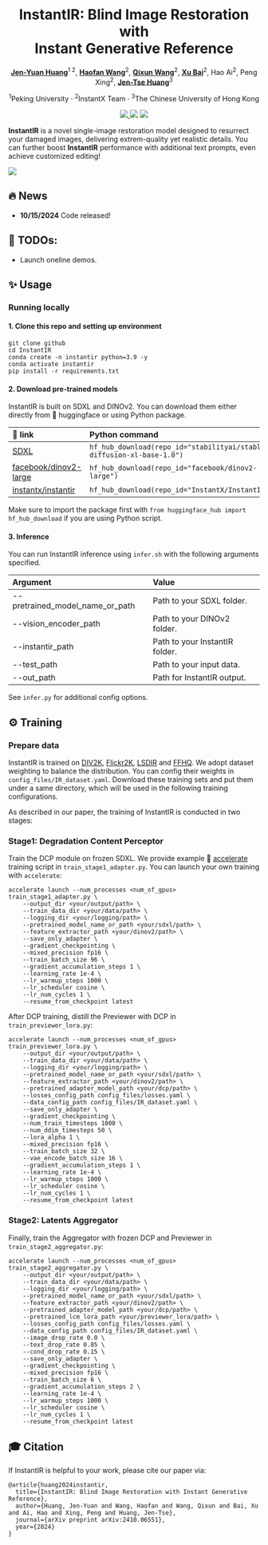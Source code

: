 <div align="center">
<h1>InstantIR: Blind Image Restoration with</br>Instant Generative Reference</h1>

[**Jen-Yuan Huang**](https://jy-joy.github.io)<sup>1&nbsp;2</sup>, [**Haofan Wang**](https://haofanwang.github.io/)<sup>2</sup>, [**Qixun Wang**](https://github.com/wangqixun)<sup>2</sup>, [**Xu Bai**](https://huggingface.co/baymin0220)<sup>2</sup>, Hao Ai<sup>2</sup>, Peng Xing<sup>2</sup>, [**Jen-Tse Huang**](https://penguinnnnn.github.io)<sup>3</sup> <br>

<sup>1</sup>Peking University · <sup>2</sup>InstantX Team · <sup>3</sup>The Chinese University of Hong Kong

<!-- <sup>*</sup>corresponding authors -->

<a href='https://arxiv.org/abs/2410.06551'><img src='https://img.shields.io/badge/arXiv-2410.06551-b31b1b.svg'>
<a href='https://jy-joy.github.io/InstantIR/'><img src='https://img.shields.io/badge/Project-Page-green'></a>
<a href='https://huggingface.co/InstantX/InstantIR'><img src='https://img.shields.io/static/v1?label=Model&message=Huggingface&color=orange'></a> 
<!-- [![GitHub](https://img.shields.io/github/stars/InstantID/InstantID?style=social)](https://github.com/InstantID/InstantID) -->

<!-- <a href='https://huggingface.co/spaces/InstantX/InstantID'><img src='https://img.shields.io/badge/%F0%9F%A4%97%20Hugging%20Face-Spaces-blue'></a>
[![ModelScope](https://img.shields.io/badge/ModelScope-Studios-blue)](https://modelscope.cn/studios/instantx/InstantID/summary)
[![Open in OpenXLab](https://cdn-static.openxlab.org.cn/app-center/openxlab_app.svg)](https://openxlab.org.cn/apps/detail/InstantX/InstantID) -->

</div>

**InstantIR** is a novel single-image restoration model designed to resurrect your damaged images, delivering extrem-quality yet realistic details. You can further boost **InstantIR** performance with additional text prompts, even achieve customized editing!


<!-- >**Abstract**: <br>
> Handling test-time unknown degradation is the major challenge in Blind Image Restoration (BIR), necessitating high model generalization. An effective strategy is to incorporate prior knowledge, either from human input or generative model. In this paper, we introduce Instant-reference Image Restoration (InstantIR), a novel diffusion-based BIR method which dynamically adjusts generation condition during inference. We first extract a compact representation of the input via a pre-trained vision encoder. At each generation step, this representation is used to decode current diffusion latent and instantiate it in the generative prior. The degraded image is then encoded with this reference, providing robust generation condition. We observe the variance of generative references fluctuate with degradation intensity, which we further leverage as an indicator for developing a sampling algorithm adaptive to input quality. Extensive experiments demonstrate InstantIR achieves state-of-the-art performance and offering outstanding visual quality. Through modulating generative references with textual description, InstantIR can restore extreme degradation and additionally feature creative restoration. -->

<img src='assets/teaser_figure.png'>

## 🔥 News
- **10/15/2024** Code released!

## 📝 TODOs:
- Launch oneline demos.

## ✨ Usage
<!-- ### Online Demo
We provide a Gradio Demo on 🤗, click the button below and have fun with InstantIR! -->

### Running locally
#### 1. Clone this repo and setting up environment
```
git clone github
cd InstantIR
conda create -n instantir python=3.9 -y
conda activate instantir
pip install -r requirements.txt
```

#### 2. Download pre-trained models

InstantIR is built on SDXL and DINOv2. You can download them either directly from 🤗 huggingface or using Python package.

| 🤗 link | Python command
| :--- | :----------
|[SDXL](https://huggingface.co/stabilityai/stable-diffusion-xl-base-1.0) | `hf_hub_download(repo_id="stabilityai/stable-diffusion-xl-base-1.0")`
|[facebook/dinov2-large](https://huggingface.co/facebook/dinov2-large) | `hf_hub_download(repo_id="facebook/dinov2-large")`
|[instantx/instantir](https://huggingface.co/facebook/dinov2-large) | `hf_hub_download(repo_id="InstantX/InstantIR")`

Make sure to import the package first with `from huggingface_hub import hf_hub_download` if you are using Python script.

#### 3. Inference

You can run InstantIR inference using `infer.sh` with the following arguments specified.

| Argument | Value
| :--- | :----------
|--pretrained_model_name_or_path | Path to your SDXL folder.
|--vision_encoder_path | Path to your DINOv2 folder.
|--instantir_path | Path to your InstantIR folder.
|--test_path | Path to your input data.
|--out_path | Path for InstantIR output.

See `infer.py` for additional config options. 

## ⚙️ Training

### Prepare data

InstantIR is trained on [DIV2K](https://www.kaggle.com/datasets/joe1995/div2k-dataset), [Flickr2K](https://www.kaggle.com/datasets/daehoyang/flickr2k), [LSDIR](https://data.vision.ee.ethz.ch/yawli/index.html) and [FFHQ](https://www.kaggle.com/datasets/rahulbhalley/ffhq-1024x1024). We adopt dataset weighting to balance the distribution. You can config their weights in ```config_files/IR_dataset.yaml```. Download these training sets and put them under a same directory, which will be used in the following training configurations.

As described in our paper, the training of InstantIR is conducted in two stages:

### Stage1: Degradation Content Perceptor

Train the DCP module on frozen SDXL. We provide example 🤗 [accelerate](https://huggingface.co/docs/accelerate/index) training script in `train_stage1_adapter.py`. You can launch your own training with `accelerate`:

```
accelerate launch --num_processes <num_of_gpus> train_stage1_adapter.py \
    --output_dir <your/output/path> \
    --train_data_dir <your/data/path> \
    --logging_dir <your/logging/path> \
    --pretrained_model_name_or_path <your/sdxl/path> \
    --feature_extractor_path <your/dinov2/path> \
    --save_only_adapter \
    --gradient_checkpointing \
    --mixed_precision fp16 \
    --train_batch_size 96 \
    --gradient_accumulation_steps 1 \
    --learning_rate 1e-4 \
    --lr_warmup_steps 1000 \
    --lr_scheduler cosine \
    --lr_num_cycles 1 \
    --resume_from_checkpoint latest
```

After DCP training, distill the Previewer with DCP in `train_previewer_lora.py`:

```
accelerate launch --num_processes <num_of_gpus> train_previewer_lora.py \
    --output_dir <your/output/path> \
    --train_data_dir <your/data/path> \
    --logging_dir <your/logging/path> \
    --pretrained_model_name_or_path <your/sdxl/path> \
    --feature_extractor_path <your/dinov2/path> \
    --pretrained_adapter_model_path <your/dcp/path> \
    --losses_config_path config_files/losses.yaml \
    --data_config_path config_files/IR_dataset.yaml \
    --save_only_adapter \
    --gradient_checkpointing \
    --num_train_timesteps 1000 \
    --num_ddim_timesteps 50 \
    --lora_alpha 1 \
    --mixed_precision fp16 \
    --train_batch_size 32 \
    --vae_encode_batch_size 16 \
    --gradient_accumulation_steps 1 \
    --learning_rate 1e-4 \
    --lr_warmup_steps 1000 \
    --lr_scheduler cosine \
    --lr_num_cycles 1 \
    --resume_from_checkpoint latest
```


### Stage2: Latents Aggregator

Finally, train the Aggregator with frozen DCP and Previewer in `train_stage2_aggregator.py`:

```
accelerate launch --num_processes <num_of_gpus> train_stage2_aggregator.py \
    --output_dir <your/output/path> \
    --train_data_dir <your/data/path> \
    --logging_dir <your/logging/path> \
    --pretrained_model_name_or_path <your/sdxl/path> \
    --feature_extractor_path <your/dinov2/path> \
    --pretrained_adapter_model_path <your/dcp/path> \
    --pretrained_lcm_lora_path <your/previewer_lora/path> \
    --losses_config_path config_files/losses.yaml \
    --data_config_path config_files/IR_dataset.yaml \
    --image_drop_rate 0.0 \
    --text_drop_rate 0.85 \
    --cond_drop_rate 0.15 \
    --save_only_adapter \
    --gradient_checkpointing \
    --mixed_precision fp16 \
    --train_batch_size 6 \
    --gradient_accumulation_steps 2 \
    --learning_rate 1e-4 \
    --lr_warmup_steps 1000 \
    --lr_scheduler cosine \
    --lr_num_cycles 1 \
    --resume_from_checkpoint latest
```

## 🎓 Citation

If InstantIR is helpful to your work, please cite our paper via:

```
@article{huang2024instantir,
  title={InstantIR: Blind Image Restoration with Instant Generative Reference},
  author={Huang, Jen-Yuan and Wang, Haofan and Wang, Qixun and Bai, Xu and Ai, Hao and Xing, Peng and Huang, Jen-Tse},
  journal={arXiv preprint arXiv:2410.06551},
  year={2024}
}
```